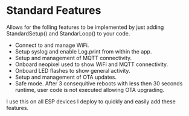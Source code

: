 # Standard Features

Allows for the folling features to be implemented by just adding StandardSetup() and StandarLoop() to your code.

- Connect to and manage WiFi.
- Setup syslog and enable Log.print from within the app.
- Setup and management of MQTT connectivity.
- Onboard neopixel used to show WiFi and MQTT connectivity.
- Onboard LED flashes to show general activity.
- Setup and management of OTA updates.
- Safe mode. After 3 consequitive reboots with less then 30 seconds runtime, user code is not executed allowing OTA upgrading.

I use this on all ESP devices I deploy to quickly and easily add these features.